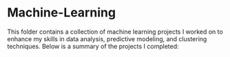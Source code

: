 # Machine-Learning
This folder contains a collection of machine learning projects I worked on to enhance my skills in data analysis, predictive modeling, and clustering techniques. Below is a summary of the projects I completed:

